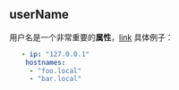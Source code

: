 ## userName
   
用户名是一个非常重要的**属性**，[link](http://localhost:4200/base/basecfg)  具体例子：
 ``` yaml
    - ip: "127.0.0.1"
     hostnames:
      - "foo.local"
      - "bar.local"
   ```